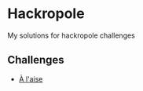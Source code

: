 # Hackropole
My solutions for hackropole challenges

## Challenges

- [À l'aise](./à_l_aise/readme.md)